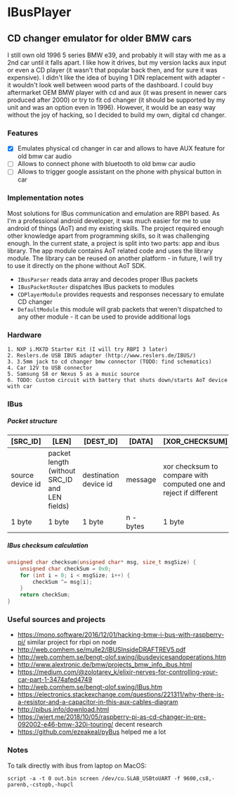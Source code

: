 # IBusPlayer
## CD changer emulator for older BMW cars

I still own old 1996 5 series BMW e39, and probably it will stay with me as a 2nd car until it falls apart. I like how it drives, but my version lacks aux input or even a CD player (it wasn't that popular back then, and for sure it was expensive). I didn't like the idea of buying 1 DIN replacement with adapter - it wouldn't look well between wood parts of the dashboard. I could buy aftermarket OEM BMW player with cd and aux (it was present in newer cars produced after 2000) or try to fit cd changer (it should be supported by my unit and was an option even in 1996). However, it would be an easy way without the joy of hacking, so I decided to build my own, digital cd changer.

### Features

- [x] Emulates physical cd changer in car and allows to have AUX feature for old bmw car audio
- [ ] Allows to connect phone with bluetooth to old bmw car audio
- [ ] Allows to trigger google assistant on the phone with physical button in car

### Implementation notes

Most solutions for IBus communication and emulation are RBPI based. As I'm a professional android developer, it was much easier for me to use android of things (AoT) and my existing skills. The project required enough other knowledge apart from programming skills, so it was challenging enough.
In the current state, a project is split into two parts: app and ibus library. The app module contains AoT related code and uses the library module. The library can be reused on another platform - in future, I will try to use it directly on the phone without AoT SDK.

* `IBusParser` reads data array and decodes proper IBus packets
* `IBusPacketRouter` dispatches IBus packets to modules
* `CDPlayerModule` provides requests and responses necessary to emulate CD changer
* `DefaultModule` this module will grab packets that weren't dispatched to any other module - it can be used to provide additional logs

### Hardware
    1. NXP i.MX7D Starter Kit (I will try RBPI 3 later)
    2. Reslers.de USB IBUS adapter (http://www.reslers.de/IBUS/)
    3. 3.5mm jack to cd changer bmw connector (TODO: find schematics)
    4. Car 12V to USB connector
    5. Samsung S8 or Nexus 5 as a music source
    6. TODO: Custom circuit with battery that shuts down/starts AoT device with car

### IBus
##### Packet structure

[SRC_ID]|[LEN]|[DEST_ID]|[DATA]|[XOR_CHECKSUM]
--------|-----|---------|------|--------------
source device id|packet length (without SRC_ID and LEN fields)|destination device id|message|xor checksum to compare with computed one and reject if different
1 byte|1 byte|1 byte|n - bytes| 1 byte

##### IBus checksum calculation
```c
unsigned char checksum(unsigned char* msg, size_t msgSize) {
    unsigned char checkSum = 0x0;
    for (int i = 0; i < msgSize; i++) {
        checkSum ^= msg[i];
    }
    return checkSum;
}
```

### Useful sources and projects

* https://mono.software/2016/12/01/hacking-bmw-i-bus-with-raspberry-pi/ similar project for rbpi on node
* http://web.comhem.se/mulle2/IBUSInsideDRAFTREV5.pdf
* http://web.comhem.se/bengt-olof.swing/ibusdevicesandoperations.htm
* http://www.alextronic.de/bmw/projects_bmw_info_ibus.html
* https://medium.com/@zolotarev_k/elixir-nerves-for-controlling-your-car-part-1-3474afed4749
* http://web.comhem.se/bengt-olof.swing/IBus.htm
* https://electronics.stackexchange.com/questions/221311/why-there-is-a-resistor-and-a-capacitor-in-this-aux-cables-diagram
* http://pibus.info/download.html
* https://wiert.me/2018/10/05/raspberry-pi-as-cd-changer-in-pre-092002-e46-bmw-320i-touring/ decent research
* https://github.com/ezeakeal/pyBus helped me a lot


### Notes
To talk directly with ibus from laptop on MacOS:

```script -a -t 0 out.bin screen /dev/cu.SLAB_USBtoUART -f 9600,cs8,-parenb,-cstopb,-hupcl```